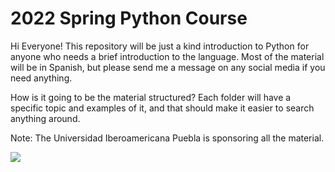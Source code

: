 # 2022 Spring Python Course

Hi Everyone! This repository will be just a kind introduction to Python for anyone who needs a brief introduction to the language. Most of the material will be in Spanish, but please send me a message on any social media if you need anything. 


How is it going to be the material structured? Each folder will have a specific topic and examples of it, and that should make it easier to search anything around. 


Note: The Universidad Iberoamericana Puebla is sponsoring all the material. 



<img src="https://testbytes.technoallianceindia.com/wp-content/uploads/2019/06/Untitled-59-1.png">
